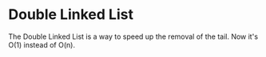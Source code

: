 # Double Linked List
The Double Linked List is a way to speed up the removal of the tail.
Now it's O(1) instead of O(n).